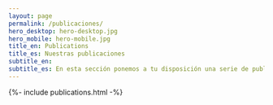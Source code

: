 ```yaml
---
layout: page
permalink: /publicaciones/
hero_desktop: hero-desktop.jpg
hero_mobile: hero-mobile.jpg
title_en: Publications
title_es: Nuestras publicaciones
subtitle_en:
subtitle_es: En esta sección ponemos a tu disposición una serie de publicaciones y documentos que hemos preparado junto a otras organizaciones sobre los derechos económicos, sociales, culturales y ambientales
---
```


{%- include publications.html -%}
